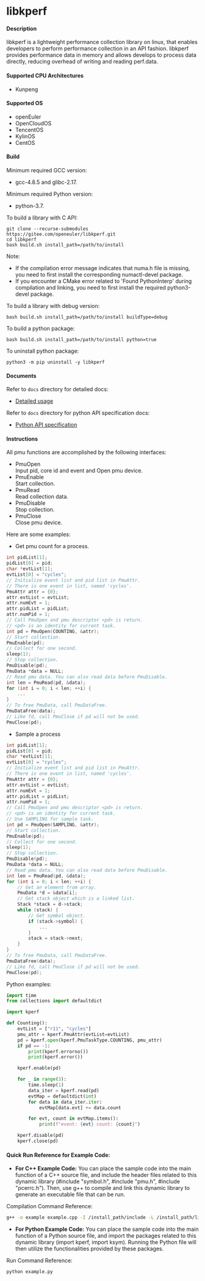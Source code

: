 # libkperf

#### Description
libkperf is a lightweight performance collection library on linux, that enables developers to perform performance collection in an API fashion. libkperf provides performance data in memory and allows develops to process data directly, reducing overhead of writing and reading perf.data.

#### Supported CPU Architectures
- Kunpeng

#### Supported OS
- openEuler
- OpenCloudOS
- TencentOS
- KylinOS
- CentOS

#### Build
Minimum required GCC version:
- gcc-4.8.5 and glibc-2.17.

Minimum required Python version:
- python-3.7.

To build a library with C API:
```shell
git clone --recurse-submodules https://gitee.com/openeuler/libkperf.git
cd libkperf
bash build.sh install_path=/path/to/install
```
Note:

- If the compilation error message indicates that numa.h file is missing, you need to first install the corresponding numactl-devel package.
- If you encounter a CMake error related to 'Found PythonInterp' during compilation and linking, you need to first install the required python3-devel package.

To build a library with debug version:
```shell
bash build.sh install_path=/path/to/install buildType=debug
```

To build a python package:
```shell
bash build.sh install_path=/path/to/install python=true
```

To uninstall python package:
```shell
python3 -m pip uninstall -y libkperf
```

#### Documents
Refer to ```docs``` directory for detailed docs:
- [Detailed usage](./docs/Details_Usage.md)

Refer to ```docs``` directory for python API specification docs:
- [Python API specification](./docs/Python_API.md)

#### Instructions
All pmu functions are accomplished by the following interfaces:
* PmuOpen  
	Input pid, core id and event and Open pmu device.
* PmuEnable  
	Start collection.
* PmuRead  
	Read collection data.
* PmuDisable  
	Stop collection.
* PmuClose  
	Close pmu device.

Here are some examples:
* Get pmu count for a process.
```C++
int pidList[1];
pidList[0] = pid;
char *evtList[1];
evtList[0] = "cycles";
// Initialize event list and pid list in PmuAttr.
// There is one event in list, named 'cycles'.
PmuAttr attr = {0};
attr.evtList = evtList;
attr.numEvt = 1;
attr.pidList = pidList;
attr.numPid = 1;
// Call PmuOpen and pmu descriptor <pd> is return.
// <pd> is an identity for current task.
int pd = PmuOpen(COUNTING, &attr);
// Start collection.
PmuEnable(pd);
// Collect for one second.
sleep(1);
// Stop collection.
PmuDisable(pd);
PmuData *data = NULL;
// Read pmu data. You can also read data before PmuDisable.
int len = PmuRead(pd, &data);
for (int i = 0; i < len; ++i) {
	...
}
// To free PmuData, call PmuDataFree.
PmuDataFree(data);
// Like fd, call PmuClose if pd will not be used.
PmuClose(pd);
```

* Sample a process
```C++
int pidList[1];
pidList[0] = pid;
char *evtList[1];
evtList[0] = "cycles";
// Initialize event list and pid list in PmuAttr.
// There is one event in list, named 'cycles'.
PmuAttr attr = {0};
attr.evtList = evtList;
attr.numEvt = 1;
attr.pidList = pidList;
attr.numPid = 1;
// Call PmuOpen and pmu descriptor <pd> is return.
// <pd> is an identity for current task.
// Use SAMPLING for sample task.
int pd = PmuOpen(SAMPLING, &attr);
// Start collection.
PmuEnable(pd);
// Collect for one second.
sleep(1);
// Stop collection.
PmuDisable(pd);
PmuData *data = NULL;
// Read pmu data. You can also read data before PmuDisable.
int len = PmuRead(pd, &data);
for (int i = 0; i < len; ++i) {
    // Get an element from array.
	PmuData *d = &data[i];
    // Get stack object which is a linked list.
    Stack *stack = d->stack;
    while (stack) {
        // Get symbol object.
        if (stack->symbol) {
            ...
        }
        stack = stack->next;
    }
}
// To free PmuData, call PmuDataFree.
PmuDataFree(data);
// Like fd, call PmuClose if pd will not be used.
PmuClose(pd);
```

Python examples:
```python
import time
from collections import defaultdict

import kperf

def Counting():
    evtList = ["r11", "cycles"]
    pmu_attr = kperf.PmuAttr(evtList=evtList)
    pd = kperf.open(kperf.PmuTaskType.COUNTING, pmu_attr)
    if pd == -1:
        print(kperf.errorno())
        print(kperf.error())

    kperf.enable(pd)

    for _ in range(3):
        time.sleep(1)
        data_iter = kperf.read(pd)
        evtMap = defaultdict(int)
        for data in data_iter.iter:
            evtMap[data.evt] += data.count

        for evt, count in evtMap.items():
            print(f"event: {evt} count: {count}")

    kperf.disable(pd)
    kperf.close(pd)
```

#### Quick Run Reference for Example Code:

* **For C++ Example Code:**
You can place the sample code into the main function of a C++ source file, and include the header files related to this dynamic library (#include "symbol.h", #include "pmu.h", #include "pcerrc.h"). Then, use g++ to compile and link this dynamic library to generate an executable file that can be run.

Compilation Command Reference:
```bash
g++ -o example example.cpp -I /install_path/include -L /install_path/lib -lkperf -lsym
```

* **For Python Example Code:**
You can place the sample code into the main function of a Python source file, and import the packages related to this dynamic library (import kperf, import ksym). Running the Python file will then utilize the functionalities provided by these packages.

Run Command Reference:
```bash
python example.py
```